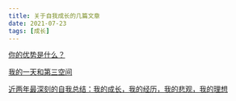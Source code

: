 ```yaml
---
title: 关于自我成长的几篇文章
date: 2021-07-23
tags: [成长]
---
```


[你的优势是什么？](https://mp.weixin.qq.com/s?__biz=MjM5MDQ4NjUwMg==&mid=2649198248&idx=1&sn=5a4d84864e7f6a746ce379c3dc133043&chksm=be5734218920bd378fbdc49fc053409d439b000eee729c21fea294357f935758455e38807991&token=1584174037&lang=zh_CN#rd)

[我的一天和第三空间](https://mp.weixin.qq.com/s?__biz=MjM5MDQ4NjUwMg==&mid=2649198335&idx=1&sn=1805616c0d1d15db3b65191c9b78eefb&chksm=be5734768920bd609f798fc10d17de1860c13e1b941fb0f1b75bac9989e1be180ff2f6712dc7&token=1584174037&lang=zh_CN#rd)

[近两年最深刻的自我总结：我的成长，我的经历，我的悲观，我的理想](https://mp.weixin.qq.com/s?__biz=MjM5MDQ4NjUwMg==&mid=2649198349&idx=1&sn=447de65c26524e56b5213bfd73b6778f&chksm=be5735848920bc923fdd2abe40fba831c992082061d9f238b280d4d65c849148fdccb07fc14b&token=1584174037&lang=zh_CN#rd)
